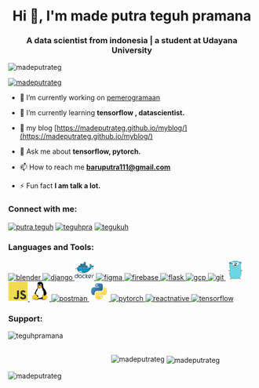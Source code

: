 <h1 align="center">Hi 👋, I'm made putra teguh pramana</h1>
<h3 align="center">A data scientist from indonesia | a student at Udayana University</h3>

<p align="left"> <img src="https://komarev.com/ghpvc/?username=madeputrateg&label=Profile%20views&color=0e75b6&style=flat" alt="madeputrateg" /> </p>

<p align="left"> <a href="https://github.com/ryo-ma/github-profile-trophy"><img src="https://github-profile-trophy.vercel.app/?username=madeputrateg" alt="madeputrateg" /></a> </p>

- 🔭 I’m currently working on [pemerogramaan](https://github.com/madeputrateg/PBWbackend.git)

- 🌱 I’m currently learning **tensorflow , datascientist.**

- 📝 my blog [https://madeputrateg.github.io/myblog/](https://madeputrateg.github.io/myblog/)

- 💬 Ask me about **tensorflow, pytorch.**

- 📫 How to reach me **baruputra111@gmail.com**

- ⚡ Fun fact **I am talk a lot.**

<h3 align="left">Connect with me:</h3>
<p align="left">
<a href="https://linkedin.com/in/putra teguh" target="blank"><img align="center" src="https://raw.githubusercontent.com/rahuldkjain/github-profile-readme-generator/master/src/images/icons/Social/linked-in-alt.svg" alt="putra teguh" height="30" width="40" /></a>
<a href="https://kaggle.com/teguhpra" target="blank"><img align="center" src="https://raw.githubusercontent.com/rahuldkjain/github-profile-readme-generator/master/src/images/icons/Social/kaggle.svg" alt="teguhpra" height="30" width="40" /></a>
<a href="https://instagram.com/tegukuh" target="blank"><img align="center" src="https://raw.githubusercontent.com/rahuldkjain/github-profile-readme-generator/master/src/images/icons/Social/instagram.svg" alt="tegukuh" height="30" width="40" /></a>
</p>

<h3 align="left">Languages and Tools:</h3>
<p align="left"> <a href="https://www.blender.org/" target="_blank" rel="noreferrer"> <img src="https://download.blender.org/branding/community/blender_community_badge_white.svg" alt="blender" width="40" height="40"/> </a> <a href="https://www.djangoproject.com/" target="_blank" rel="noreferrer"> <img src="https://cdn.worldvectorlogo.com/logos/django.svg" alt="django" width="40" height="40"/> </a> <a href="https://www.docker.com/" target="_blank" rel="noreferrer"> <img src="https://raw.githubusercontent.com/devicons/devicon/master/icons/docker/docker-original-wordmark.svg" alt="docker" width="40" height="40"/> </a> <a href="https://www.figma.com/" target="_blank" rel="noreferrer"> <img src="https://www.vectorlogo.zone/logos/figma/figma-icon.svg" alt="figma" width="40" height="40"/> </a> <a href="https://firebase.google.com/" target="_blank" rel="noreferrer"> <img src="https://www.vectorlogo.zone/logos/firebase/firebase-icon.svg" alt="firebase" width="40" height="40"/> </a> <a href="https://flask.palletsprojects.com/" target="_blank" rel="noreferrer"> <img src="https://www.vectorlogo.zone/logos/pocoo_flask/pocoo_flask-icon.svg" alt="flask" width="40" height="40"/> </a> <a href="https://cloud.google.com" target="_blank" rel="noreferrer"> <img src="https://www.vectorlogo.zone/logos/google_cloud/google_cloud-icon.svg" alt="gcp" width="40" height="40"/> </a> <a href="https://git-scm.com/" target="_blank" rel="noreferrer"> <img src="https://www.vectorlogo.zone/logos/git-scm/git-scm-icon.svg" alt="git" width="40" height="40"/> </a> <a href="https://golang.org" target="_blank" rel="noreferrer"> <img src="https://raw.githubusercontent.com/devicons/devicon/master/icons/go/go-original.svg" alt="go" width="40" height="40"/> </a> <a href="https://developer.mozilla.org/en-US/docs/Web/JavaScript" target="_blank" rel="noreferrer"> <img src="https://raw.githubusercontent.com/devicons/devicon/master/icons/javascript/javascript-original.svg" alt="javascript" width="40" height="40"/> </a> <a href="https://www.linux.org/" target="_blank" rel="noreferrer"> <img src="https://raw.githubusercontent.com/devicons/devicon/master/icons/linux/linux-original.svg" alt="linux" width="40" height="40"/> </a> <a href="https://postman.com" target="_blank" rel="noreferrer"> <img src="https://www.vectorlogo.zone/logos/getpostman/getpostman-icon.svg" alt="postman" width="40" height="40"/> </a> <a href="https://www.python.org" target="_blank" rel="noreferrer"> <img src="https://raw.githubusercontent.com/devicons/devicon/master/icons/python/python-original.svg" alt="python" width="40" height="40"/> </a> <a href="https://pytorch.org/" target="_blank" rel="noreferrer"> <img src="https://www.vectorlogo.zone/logos/pytorch/pytorch-icon.svg" alt="pytorch" width="40" height="40"/> </a> <a href="https://reactnative.dev/" target="_blank" rel="noreferrer"> <img src="https://reactnative.dev/img/header_logo.svg" alt="reactnative" width="40" height="40"/> </a> <a href="https://www.tensorflow.org" target="_blank" rel="noreferrer"> <img src="https://www.vectorlogo.zone/logos/tensorflow/tensorflow-icon.svg" alt="tensorflow" width="40" height="40"/> </a> </p>

<h3 align="left">Support:</h3>
<p><a href="https://www.buymeacoffee.com/teguhpramana"> <img align="left" src="https://cdn.buymeacoffee.com/buttons/v2/default-yellow.png" height="50" width="210" alt="teguhpramana" /></a></p><br><br>

<p><img align="left" src="https://github-readme-stats.vercel.app/api/top-langs?username=madeputrateg&show_icons=true&locale=en&layout=compact" alt="madeputrateg" /></p>

<p>&nbsp;<img align="center" src="https://github-readme-stats.vercel.app/api?username=madeputrateg&show_icons=true&locale=en" alt="madeputrateg" /></p>

<p><img align="center" src="https://github-readme-streak-stats.herokuapp.com/?user=madeputrateg&" alt="madeputrateg" /></p>
